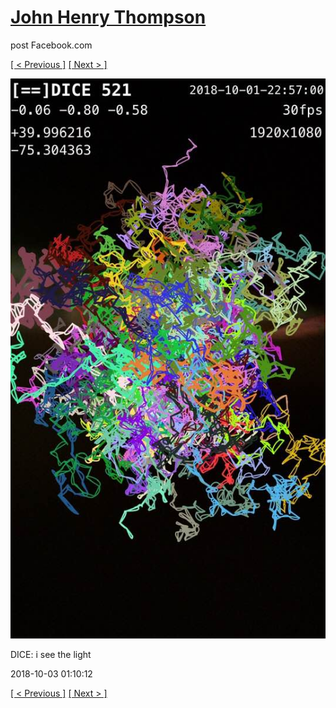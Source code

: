 # [John Henry Thompson](../README.md)
post Facebook.com

[[ < Previous ]](2018-10-03-1.md) [[ Next > ]](2018-10-02-1.md)

[![](../media/2018-10-03/Timeline-Photos-DICE-i-see-the-light.jpg)](../README.md)

DICE: i see the light

2018-10-03 01:10:12

[[ < Previous ]](2018-10-03-1.md) [[ Next > ]](2018-10-02-1.md)
